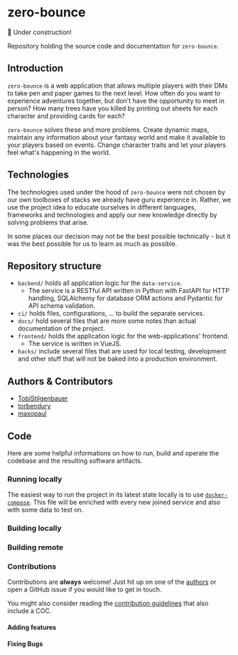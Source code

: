 # zero-bounce

👷 Under construction!

Repository holding the source code and documentation for `zero-bounce`.

## Introduction

`zero-bounce` is a web application that allows multiple players with their DMs to take pen and paper games to the next level. How often do you want to experience adventures together, but don't have the opportunity to meet in person? How many trees have you killed by printing out sheets for each character and providing cards for each?

`zero-bounce` solves these and more problems. Create dynamic maps, maintain any information about your fantasy world and make it available to your players based on events. Change character traits and let your players feel what's happening in the world.

## Technologies

The technologies used under the hood of `zero-bounce` were not chosen by our own toolboxes of stacks we already have guru experience in. Rather, we use the project idea to educate ourselves in different languages, frameworks and technologies and apply our new knowledge directly by solving problems that arise.

In some places our decision may not be the best possible technically - but it was the best possible for us to learn as much as possible.

## Repository structure

- `backend/` holds all application logic for the `data-service`.
  - The service is a RESTful API written in Python with FastAPI for HTTP handling, SQLAlchemy for database ORM actions and Pydantic for API schema validation.
- `ci/` holds files, configurations, ... to build the separate services.
- `docs/` hold several files that are more some notes than actual documentation of the project.
- `frontend/` holds the application logic for the web-applications' frontend.
  - The service is written in VueJS.
- `hacks/` include several files that are used for local testing, development and other stuff that will not be baked into a production environment.

## Authors & Contributors

- [TobiStilgenbauer](https://github.com/TobiStilgenbauer)
- [torbendury](https://github.com/torbendury)
- [maxopaul](https://github.com/maxopaul)

## Code

Here are some helpful informations on how to run, build and operate the codebase and the resulting software artifacts.

### Running locally

The easiest way to run the project in its latest state locally is to use [`docker-compose`](hacks/docker-compose/docker-compose.yml). This file will be enriched with every new joined service and also with some data to test on.

### Building locally

### Building remote

### Contributions

Contributions are **always** welcome! Just hit up on one of the [authors](#authors--contributors) or open a GitHub issue if you would like to get in touch.

You might also consider reading the [contribution guidelines](CONTRIBUTING.md) that also include a COC.

#### Adding features

#### Fixing Bugs
